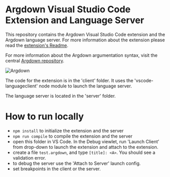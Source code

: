 # Argdown Visual Studio Code Extension and Language Server

This repository contains the Argdown Visual Studio Code extension and the Argdown language server. For more information about the extension please read the [extension's Readme](client/README.md).

For more information about the Argdown argumentation syntax, visit the central [Argdown repository](https://github.com/christianvoigt/argdown).

![Argdown](https://cdn.rawgit.com/christianvoigt/argdown-vscode/master/argdown-mark.svg)

The code for the extension is in the 'client' folder. It uses the 'vscode-languageclient' node module to launch the language server.

The language server is located in the 'server' folder. 

# How to run locally
* `npm install` to initialize the extension and the server
* `npm run compile` to compile the extension and the server
* open this folder in VS Code. In the Debug viewlet, run 'Launch Client' from drop-down to launch the extension and attach to the extension.
* create a file `test.argdown`, and type `[title]: <A>`. You should see a validation error.
* to debug the server use the 'Attach to Server' launch config.
* set breakpoints in the client or the server.